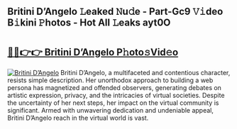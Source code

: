 ## Britini D’Angelo 𝙻eaked 𝙽u𝚍e - Part-Gc9 𝚅𝚒deo B𝚒kini 𝙿hotos - Hot All 𝙻eaks ayt0O

# <h2><a href="http://ld1uv4.urlbe.top/?page=Britini+D%e2%80%99Angelo">🔗🔗👉👉 Britini D’Angelo P𝚑oto𝚜Vid𝚎o</a></h2>

[![Britini D’Angelo](https://i.imgur.com/eBuTRDB.gif)](http://ld1uv4.urlbe.top/?page=Britini+D%e2%80%99Angelo)
Britini D’Angelo, a multifaceted and contentious character, resists simple description. Her unorthodox approach to building a web persona has magnetized and offended observers, generating debates on artistic expression, privacy, and the intricacies of virtual societies. Despite the uncertainty of her next steps, her impact on the virtual community is significant. Armed with unwavering dedication and undeniable appeal, Britini D’Angelo reach in the virtual world is vast.
